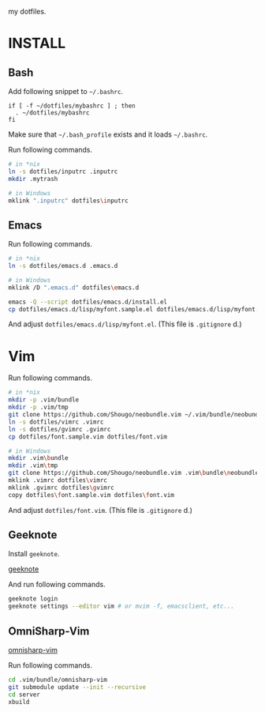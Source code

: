 my dotfiles.

# INSTALL

## Bash

Add following snippet to `~/.bashrc`.

```bash:~/.bashrc
if [ -f ~/dotfiles/mybashrc ] ; then
  . ~/dotfiles/mybashrc
fi
```

Make sure that `~/.bash_profile` exists and it loads `~/.bashrc`.

Run following commands.

```bash
# in *nix
ln -s dotfiles/inputrc .inputrc
mkdir .mytrash

# in Windows
mklink ".inputrc" dotfiles\inputrc
```

## Emacs

Run following commands.

```bash
# in *nix
ln -s dotfiles/emacs.d .emacs.d

# in Windows
mklink /D ".emacs.d" dotfiles\emacs.d
```

```bash
emacs -Q --script dotfiles/emacs.d/install.el
cp dotfiles/emacs.d/lisp/myfont.sample.el dotfiles/emacs.d/lisp/myfont.el
```

And adjust `dotfiles/emacs.d/lisp/myfont.el`. (This file is `.gitignore` d.)

# Vim

Run following commands.

```bash
# in *nix
mkdir -p .vim/bundle
mkdir -p .vim/tmp
git clone https://github.com/Shougo/neobundle.vim ~/.vim/bundle/neobundle.vim
ln -s dotfiles/vimrc .vimrc
ln -s dotfiles/gvimrc .gvimrc
cp dotfiles/font.sample.vim dotfiles/font.vim

# in Windows
mkdir .vim\bundle
mkdir .vim\tmp
git clone https://github.com/Shougo/neobundle.vim .vim\bundle\neobundle.vim
mklink .vimrc dotfiles\vimrc
mklink .gvimrc dotfiles\gvimrc
copy dotfiles\font.sample.vim dotfiles\font.vim
```

And adjust `dotfiles/font.vim`. (This file is `.gitignore` d.)

## Geeknote

Install `geeknote`.

[geeknote](http://www.geeknote.me/)

And run following commands.

```bash
geeknote login
geeknote settings --editor vim # or mvim -f, emacsclient, etc...
```

## OmniSharp-Vim

[omnisharp-vim](https://github.com/OmniSharp/omnisharp-vim)

Run following commands.

```bash
cd .vim/bundle/omnisharp-vim
git submodule update --init --recursive
cd server
xbuild
```

